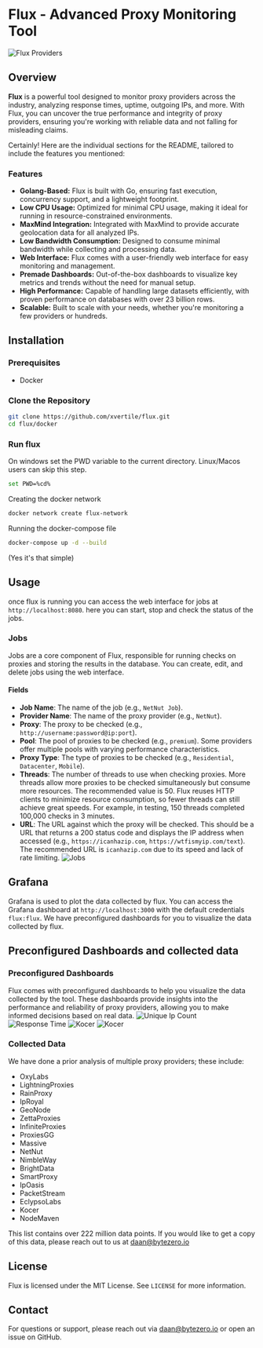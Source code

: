 # Flux - Advanced Proxy Monitoring Tool
![Flux Providers](images/providers.png)
## Overview

**Flux** is a powerful tool designed to monitor proxy providers across the industry, analyzing response times, uptime, outgoing IPs, and more. With Flux, you can uncover the true performance and integrity of proxy providers, ensuring you're working with reliable data and not falling for misleading claims.

Certainly! Here are the individual sections for the README, tailored to include the features you mentioned:

### Features

- **Golang-Based:** Flux is built with Go, ensuring fast execution, concurrency support, and a lightweight footprint.
- **Low CPU Usage:** Optimized for minimal CPU usage, making it ideal for running in resource-constrained environments.
- **MaxMind Integration:** Integrated with MaxMind to provide accurate geolocation data for all analyzed IPs.
- **Low Bandwidth Consumption:** Designed to consume minimal bandwidth while collecting and processing data.
- **Web Interface:** Flux comes with a user-friendly web interface for easy monitoring and management.
- **Premade Dashboards:** Out-of-the-box dashboards to visualize key metrics and trends without the need for manual setup.
- **High Performance:** Capable of handling large datasets efficiently, with proven performance on databases with over 23 billion rows.
- **Scalable:** Built to scale with your needs, whether you're monitoring a few providers or hundreds.

## Installation

### Prerequisites

- Docker

### Clone the Repository

```bash
git clone https://github.com/xvertile/flux.git
cd flux/docker
```

### Run flux

On windows set the PWD variable to the current directory. Linux/Macos users can skip this step.
```bash
set PWD=%cd%
```
Creating the docker network
```bash
docker network create flux-network
```
Running the docker-compose file
```bash
docker-compose up -d --build
```
(Yes it's that simple)

## Usage
once flux is running you can access the web interface for jobs at `http://localhost:8080`. here you can start, stop and check the status of the jobs.

### Jobs
Jobs are a core component of Flux, responsible for running checks on proxies and storing the results in the database. You can create, edit, and delete jobs using the web interface.

#### Fields

- **Job Name**: The name of the job (e.g., `NetNut Job`).
- **Provider Name**: The name of the proxy provider (e.g., `NetNut`).
- **Proxy**: The proxy to be checked (e.g., `http://username:password@ip:port`).
- **Pool**: The pool of proxies to be checked (e.g., `premium`). Some providers offer multiple pools with varying performance characteristics.
- **Proxy Type**: The type of proxies to be checked (e.g., `Residential`, `Datacenter`, `Mobile`).
- **Threads**: The number of threads to use when checking proxies. More threads allow more proxies to be checked simultaneously but consume more resources. The recommended value is 50. Flux reuses HTTP clients to minimize resource consumption, so fewer threads can still achieve great speeds. For example, in testing, 150 threads completed 100,000 checks in 3 minutes.
- **URL**: The URL against which the proxy will be checked. This should be a URL that returns a 200 status code and displays the IP address when accessed (e.g., `https://icanhazip.com`, `https://wtfismyip.com/text`). The recommended URL is `icanhazip.com` due to its speed and lack of rate limiting.
![Jobs](images/jobs.png)

## Grafana
Grafana is used to plot the data collected by flux. You can access the Grafana dashboard at `http://localhost:3000` with the default credentials `flux:flux`.
We have preconfigured dashboards for you to visualize the data collected by flux.

## Preconfigured Dashboards and collected data
### Preconfigured Dashboards
Flux comes with preconfigured dashboards to help you visualize the data collected by the tool. These dashboards provide insights into the performance and reliability of proxy providers, allowing you to make informed decisions based on real data.
![Unique Ip Count](images/unique.png)
![Response Time](images/countries.png)
![Kocer](images/providers.png)
![Kocer](images/kocer.png)

### Collected Data
We have done a prior analysis of multiple proxy providers; these include:
- OxyLabs
- LightningProxies
- RainProxy
- IpRoyal
- GeoNode
- ZettaProxies
- InfiniteProxies
- ProxiesGG
- Massive
- NetNut
- NimbleWay
- BrightData
- SmartProxy
- IpOasis
- PacketStream
- EclypsoLabs
- Kocer
- NodeMaven

This list contains over 222 million data points. If you would like to get a copy of this data, please reach out to us at [daan@bytezero.io](mailto:daan@bytezero.io)

## License
Flux is licensed under the MIT License. See `LICENSE` for more information.

## Contact
For questions or support, please reach out via [daan@bytezero.io](mailto:daan@bytezero.io) or open an issue on GitHub.

